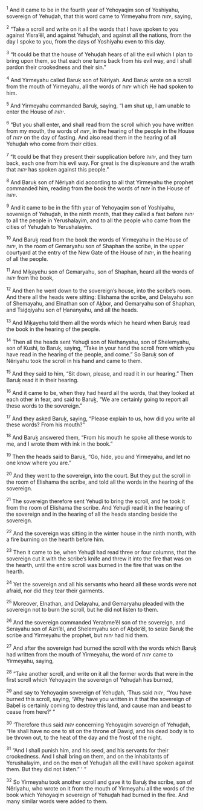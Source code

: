 <sup>1</sup> And it came to be in the fourth year of Yehoyaqim son of Yoshiyahu, sovereign of Yehuḏah, that this word came to Yirmeyahu from יהוה, saying,

<sup>2</sup> “Take a scroll and write on it all the words that I have spoken to you against Yisra’ĕl, and against Yehuḏah, and against all the nations, from the day I spoke to you, from the days of Yoshiyahu even to this day.

<sup>3</sup> “It could be that the house of Yehuḏah hears of all the evil which I plan to bring upon them, so that each one turns back from his evil way, and I shall pardon their crookedness and their sin.”

<sup>4</sup> And Yirmeyahu called Baruḵ son of Nĕriyah. And Baruḵ wrote on a scroll from the mouth of Yirmeyahu, all the words of יהוה which He had spoken to him.

<sup>5</sup> And Yirmeyahu commanded Baruḵ, saying, “I am shut up, I am unable to enter the House of יהוה.

<sup>6</sup> “But you shall enter, and shall read from the scroll which you have written from my mouth, the words of יהוה, in the hearing of the people in the House of יהוה on the day of fasting. And also read them in the hearing of all Yehuḏah who come from their cities.

<sup>7</sup> “It could be that they present their supplication before יהוה, and they turn back, each one from his evil way. For great is the displeasure and the wrath that יהוה has spoken against this people.”

<sup>8</sup> And Baruḵ son of Nĕriyah did according to all that Yirmeyahu the prophet commanded him, reading from the book the words of יהוה in the House of יהוה.

<sup>9</sup> And it came to be in the fifth year of Yehoyaqim son of Yoshiyahu, sovereign of Yehuḏah, in the ninth month, that they called a fast before יהוה to all the people in Yerushalayim, and to all the people who came from the cities of Yehuḏah to Yerushalayim.

<sup>10</sup> And Baruḵ read from the book the words of Yirmeyahu in the House of יהוה, in the room of Gemaryahu son of Shaphan the scribe, in the upper courtyard at the entry of the New Gate of the House of יהוה, in the hearing of all the people.

<sup>11</sup> And Miḵayehu son of Gemaryahu, son of Shaphan, heard all the words of יהוה from the book,

<sup>12</sup> And then he went down to the sovereign’s house, into the scribe’s room. And there all the heads were sitting: Elishama the scribe, and Delayahu son of Shemayahu, and Elnathan son of Aḵbor, and Gemaryahu son of Shaphan, and Tsiḏqiyahu son of Ḥananyahu, and all the heads.

<sup>13</sup> And Miḵayehu told them all the words which he heard when Baruḵ read the book in the hearing of the people.

<sup>14</sup> Then all the heads sent Yehuḏi son of Nethanyahu, son of Shelemyahu, son of Kushi, to Baruḵ, saying, “Take in your hand the scroll from which you have read in the hearing of the people, and come.” So Baruḵ son of Nĕriyahu took the scroll in his hand and came to them.

<sup>15</sup> And they said to him, “Sit down, please, and read it in our hearing.” Then Baruḵ read it in their hearing.

<sup>16</sup> And it came to be, when they had heard all the words, that they looked at each other in fear, and said to Baruḵ, “We are certainly going to report all these words to the sovereign.”

<sup>17</sup> And they asked Baruḵ, saying, “Please explain to us, how did you write all these words? From his mouth?”

<sup>18</sup> And Baruḵ answered them, “From his mouth he spoke all these words to me, and I wrote them with ink in the book.”

<sup>19</sup> Then the heads said to Baruḵ, “Go, hide, you and Yirmeyahu, and let no one know where you are.”

<sup>20</sup> And they went to the sovereign, into the court. But they put the scroll in the room of Elishama the scribe, and told all the words in the hearing of the sovereign.

<sup>21</sup> The sovereign therefore sent Yehuḏi to bring the scroll, and he took it from the room of Elishama the scribe. And Yehuḏi read it in the hearing of the sovereign and in the hearing of all the heads standing beside the sovereign.

<sup>22</sup> And the sovereign was sitting in the winter house in the ninth month, with a fire burning on the hearth before him.

<sup>23</sup> Then it came to be, when Yehuḏi had read three or four columns, that the sovereign cut it with the scribe’s knife and threw it into the fire that was on the hearth, until the entire scroll was burned in the fire that was on the hearth.

<sup>24</sup> Yet the sovereign and all his servants who heard all these words were not afraid, nor did they tear their garments.

<sup>25</sup> Moreover, Elnathan, and Delayahu, and Gemaryahu pleaded with the sovereign not to burn the scroll, but he did not listen to them.

<sup>26</sup> And the sovereign commanded Yeraḥme’ĕl son of the sovereign, and Serayahu son of Azri’ĕl, and Shelemyahu son of Aḇde’ĕl, to seize Baruḵ the scribe and Yirmeyahu the prophet, but יהוה had hid them.

<sup>27</sup> And after the sovereign had burned the scroll with the words which Baruḵ had written from the mouth of Yirmeyahu, the word of יהוה came to Yirmeyahu, saying,

<sup>28</sup> “Take another scroll, and write on it all the former words that were in the first scroll which Yehoyaqim the sovereign of Yehuḏah has burned,

<sup>29</sup> and say to Yehoyaqim sovereign of Yehuḏah, ‘Thus said יהוה, “You have burned this scroll, saying, ‘Why have you written in it that the sovereign of Baḇel is certainly coming to destroy this land, and cause man and beast to cease from here?’ ”

<sup>30</sup> ‘Therefore thus said יהוה concerning Yehoyaqim sovereign of Yehuḏah, “He shall have no one to sit on the throne of Dawiḏ, and his dead body is to be thrown out, to the heat of the day and the frost of the night.

<sup>31</sup> “And I shall punish him, and his seed, and his servants for their crookedness. And I shall bring on them, and on the inhabitants of Yerushalayim, and on the men of Yehuḏah all the evil I have spoken against them. But they did not listen.” ’ ”

<sup>32</sup> So Yirmeyahu took another scroll and gave it to Baruḵ the scribe, son of Nĕriyahu, who wrote on it from the mouth of Yirmeyahu all the words of the book which Yehoyaqim sovereign of Yehuḏah had burned in the fire. And many similar words were added to them.

